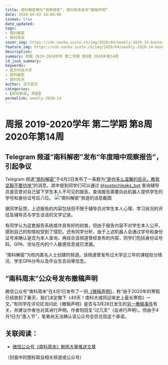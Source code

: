 ```yaml
---
title: 南科解密曝光“观察报告”，南科周末发布“撤稿声明”
date: 2020-04-03 18:00:00
isnews: true
date_updated:
tags:
- 南科解密
- 南科周末
cover_img: https://cdn.nanke.suste.ch/img/2020/04/weekly-2020-14-banner-scaled.png
feature_img: https://cdn.nanke.suste.ch/img/2020/04/weekly-2020-14-banner-scaled.png
description:
summary: 周报 2019-2020学年 第二学期 第8周 2020年第14周
ld_json_summary:
keywords:
- 南方科技大学
- 南科解密
- 南科周末
author: 淳于妮可
categories:
- [即时新闻, 周报]
permalink: weekly-2020-14
---
```

# 周报 2019-2020学年 第二学期 第8周 2020年第14周
## Telegram 频道“南科解密”发布“年度暗中观察报告”，引起争议

Telegram 频道[“南科解密”](https://t.me/s/sustechleaks)于4月2日发布了一条题为[“是你多么温馨的目光，教我坚毅不要彷徨”](https://t.me/sustechleaks/46)的消息，其中提到同学们可以通过 [@sustechleaks_bot](https://t.me/sustechleaks_bot) 查询辅导员是否曾对自己留下学生本人不可见的报告。查询报告需要向此机器人提供学生的学号和身份证号后八位。
![“南科解密”频道的消息截图](https://cdn.nanke.suste.ch/img/2020/04/weekly-2020-14-sustech-leak-telegram-channel.png)

据同学反馈，上述报告的内容包括但不限于辅导员对学生本人心理、学习状况的评估及辅导员与学生谈话的文字记录。

有同学认为这套报告系统或许具有好的初衷，但由于报告内容不对学生本人公开，感到自己的知情权受到了侵犯。还有同学分析，由于上述机器人会通过学号和身份证号来确认是否为本人查询，再综合该频道曾经发布的内容，同学们包括身份证号码、GPA、住址在内的个人敏感信息或已泄漏。

“南科解密”为校内匿名人士创建的频道。该频道曾发布过大学近三年的课程给分情况、学生GPA分布以及毕业生去向等信息。

## “南科周末”公众号发布撤稿声明

微信公众号“南科周末”在4月1日发布了一则[《撤稿声明》](https://mp.weixin.qq.com/s/A7kJ9UHPEavT9-8t2T6j4Q)，称“由于2020年的寒假已经放到了春天，我们决定撤下《49天！南科大或将迎来史上最长寒假》一文。”有同学在评论区询问此《撤稿声明》是否与3月28日发生的[另一撤稿事件](/2020/03/28/sustech-weekly-deletes-posts/)有关，并建议作者也对其进行声明。作者则回复“过几天”（会进行声明）。但由于4月1日为“愚人节”，笔者尚无法确认该公众号会否兑现这个承诺。


## 关联阅读：

- [微信公众号《南科周末》删除大量推送文章](/2020/03/28/sustech-weekly-deletes-posts/)

（封面中的图标取自相关频道或公众号）
